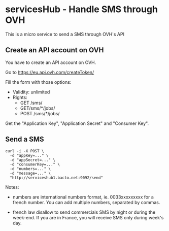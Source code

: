 # servicesHub - Handle SMS through OVH

This is a micro service to send a SMS through OVH's API

## Create an API account on OVH

You have to create an API account on OVH.

Go to https://eu.api.ovh.com/createToken/

Fill the form with those options:
  - Validity: unlimited
  - Rights:
      - GET /sms/
      - GET/sms/*/jobs/
      - POST /sms/*/jobs/

Get the "Application Key", "Application Secret" and "Consumer Key".


## Send a SMS

```
curl -i -X POST \
  -d "appKey=..." \
  -d "appSecret=..." \
  -d "consumerKey=..." \
  -d "numbers=..." \
  -d "message=..." \
  "http://serviceshub1.bacto.net:9092/send"
```

Notes:

- numbers are international numbers format, ie. 0033xxxxxxxxx for a french number. You can add multiple numbers, separated by commas.

- french law disallow to send commercials SMS by night or during the week-end. If you are in France, you will receive SMS only during week's day.
